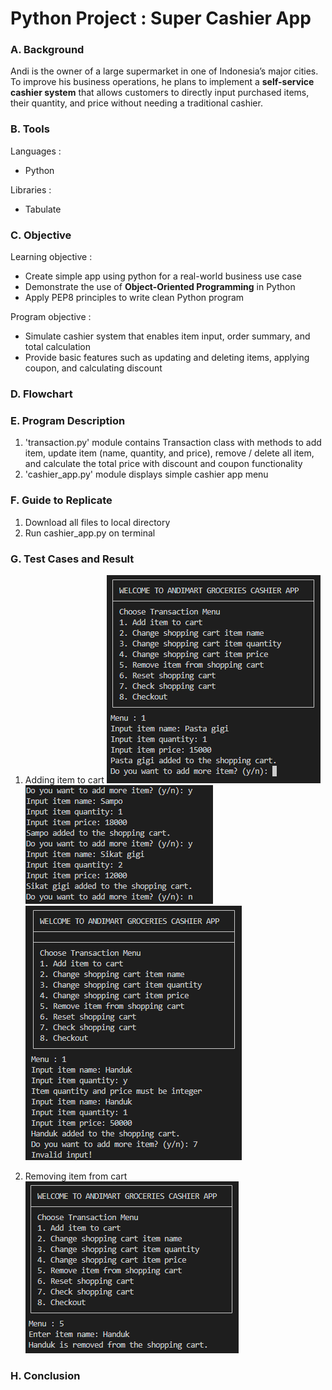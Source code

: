 # Python Project : Super Cashier App

### A. Background

Andi is the owner of a large supermarket in one of Indonesia’s major cities. To improve his business operations, he plans to implement a **self-service cashier system** that allows customers to directly input purchased items, their quantity, and price  without needing a traditional cashier.

### B. Tools

Languages :
* Python

Libraries :
* Tabulate

### C. Objective

Learning objective :
* Create simple app using python for a real-world business use case
* Demonstrate the use of **Object-Oriented Programming** in Python
* Apply PEP8 principles to write clean Python program

Program objective :
* Simulate cashier system that enables item input, order summary, and total calculation
* Provide basic features such as updating and deleting items, applying coupon, and calculating discount

### D. Flowchart

### E. Program Description
1. 'transaction.py' module contains Transaction class with methods to add item, update item (name, quantity, and price), remove / delete all item, and calculate the total price with discount and coupon functionality
2. 'cashier_app.py' module displays simple cashier app menu

### F. Guide to Replicate
1. Download all files to local directory
2. Run cashier_app.py on terminal

### G. Test Cases and Result
1. Adding item to cart
![Add item to cart 1](<img/1. Add item 1.png>)
![Add item to cart 2](<img/1. Add item 2.png>)
![Add item invalid](<img/1. Add item invalid.png>)

2. Removing item from cart
![alt text](<img/2. Remove item.png>)

### H. Conclusion
